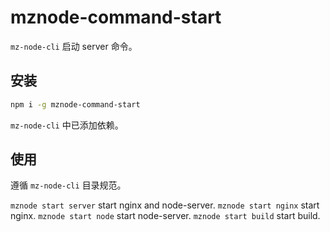 # mznode-command-start

`mz-node-cli` 启动 server 命令。

## 安装

```bash
npm i -g mznode-command-start
```

`mz-node-cli` 中已添加依赖。

## 使用

遵循 `mz-node-cli` 目录规范。

`mznode start server` start nginx and node-server.
`mznode start nginx` start nginx.
`mznode start node` start node-server.
`mznode start build` start build.
